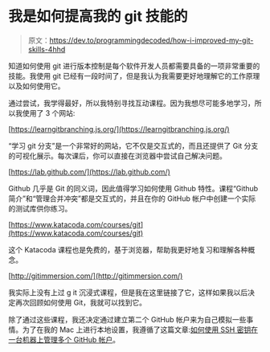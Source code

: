 # 我是如何提高我的 git 技能的

> 原文：<https://dev.to/programmingdecoded/how-i-improved-my-git-skills-4hhd>

知道如何使用 git 进行版本控制是每个软件开发人员都需要具备的一项非常重要的技能。我使用 git 已经有一段时间了，但是我认为我需要更好地理解它的工作原理以及如何使用它。

通过尝试，我学得最好，所以我特别寻找互动课程。因为我想尽可能多地学习，所以我使用了 3 个网站:

[https://learngitbranching.js.org/](https://learngitbranching.js.org/)

“学习 git 分支”是一个非常好的网站，它不仅是交互式的，而且还提供了 Git 分支的可视化展示。每次课后，你可以直接在浏览器中尝试自己解决问题。

[https://lab.github.com/](https://lab.github.com/)

Github 几乎是 Git 的同义词，因此值得学习如何使用 Github 特性。课程“Github 简介”和“管理合并冲突”都是交互式的，并且在你的 GitHub 帐户中创建一个实际的测试库供你练习。

[https://www.katacoda.com/courses/git](https://www.katacoda.com/courses/git)

这个 Katacoda 课程也是免费的，基于浏览器，帮助我更好地复习和理解各种概念。

[http://gitimmersion.com/](http://gitimmersion.com/)

我实际上没有上过 g it 沉浸式课程，但是我在这里链接了它，这样如果我以后决定再次回顾如何使用 Git，我就可以找到它。

除了通过这些课程，我还决定通过建立第二个 GitHub 帐户来为自己模拟一些事情。为了在我的 Mac 上进行本地设置，我遵循了这篇文章:[如何使用 SSH 密钥在一台机器上管理多个 GitHub 帐户](https://medium.freecodecamp.org/manage-multiple-github-accounts-the-ssh-way-2dadc30ccaca)。